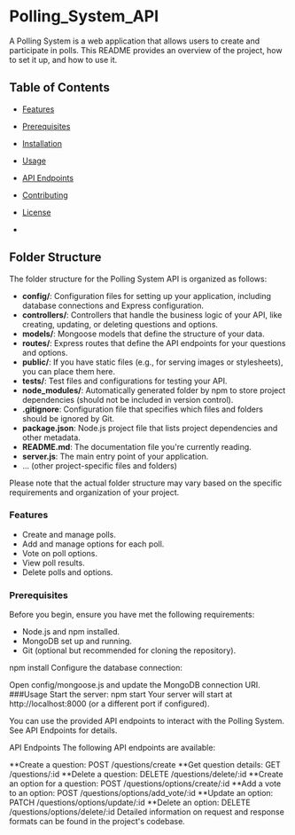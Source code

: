 # Polling_System_API

A Polling System is a web application that allows users to create and participate in polls. This README provides an overview of the project, how to set it up, and how to use it.

## Table of Contents
- [Features](#features)
- [Prerequisites](#prerequisites)
- [Installation](#installation)
- [Usage](#usage)
- [API Endpoints](#api-endpoints)
- [Contributing](#contributing)
- [License](#license)

- 
## Folder Structure

The folder structure for the Polling System API is organized as follows:

- **config/**: Configuration files for setting up your application, including database connections and Express configuration.
- **controllers/**: Controllers that handle the business logic of your API, like creating, updating, or deleting questions and options.
- **models/**: Mongoose models that define the structure of your data.
- **routes/**: Express routes that define the API endpoints for your questions and options.
- **public/**: If you have static files (e.g., for serving images or stylesheets), you can place them here.
- **tests/**: Test files and configurations for testing your API.
- **node_modules/**: Automatically generated folder by npm to store project dependencies (should not be included in version control).
- **.gitignore**: Configuration file that specifies which files and folders should be ignored by Git.
- **package.json**: Node.js project file that lists project dependencies and other metadata.
- **README.md**: The documentation file you're currently reading.
- **server.js**: The main entry point of your application.
- ... (other project-specific files and folders)

Please note that the actual folder structure may vary based on the specific requirements and organization of your project.



### Features

- Create and manage polls.
- Add and manage options for each poll.
- Vote on poll options.
- View poll results.
- Delete polls and options.

### Prerequisites

Before you begin, ensure you have met the following requirements:

- Node.js and npm installed.
- MongoDB set up and running.
- Git (optional but recommended for cloning the repository).

npm install
Configure the database connection:

Open config/mongoose.js and update the MongoDB connection URI.
###Usage
Start the server:   npm start
Your server will start at http://localhost:8000 (or a different port if configured).

You can use the provided API endpoints to interact with the Polling System. See API Endpoints for details.

API Endpoints
The following API endpoints are available:

**Create a question: POST /questions/create
**Get question details: GET /questions/:id
**Delete a question: DELETE /questions/delete/:id
**Create an option for a question: POST /questions/options/create/:id
**Add a vote to an option: POST /questions/options/add_vote/:id
**Update an option: PATCH /questions/options/update/:id
**Delete an option: DELETE /questions/options/delete/:id
Detailed information on request and response formats can be found in the project's codebase.
